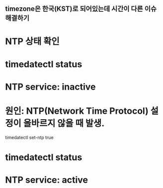## timezone은 한국(KST)로 되어있는데 시간이 다른 이슈 해결하기

# NTP 상태 확인
timedatectl status
========
NTP service: inactive
========

# 원인: NTP(Network Time Protocol) 설정이 올바르지 않을 때 발생. 
timedatectl set-ntp true

timedatectl status
========
NTP service: active
========